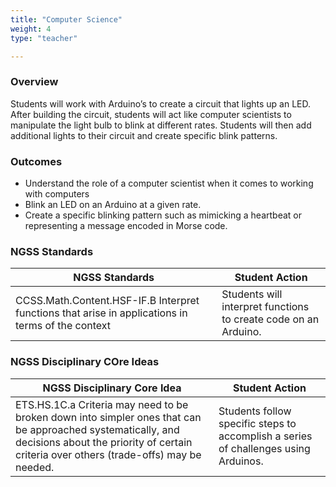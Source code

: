 ```yaml
---
title: "Computer Science"
weight: 4
type: "teacher" 

---
```


### Overview
Students will work with Arduino’s to create a circuit that lights up an LED.  After building the circuit, students will act like computer scientists to manipulate the light bulb to blink at different rates.  Students will then add additional lights to their circuit and create specific blink patterns. 

### Outcomes
* Understand the role of a computer scientist when it comes to working with computers
* Blink an LED on an Arduino at a given rate.
* Create a specific blinking pattern such as mimicking a heartbeat or representing a message encoded in Morse code.

### NGSS Standards

| NGSS Standards                                                                                    | Student Action                                                  |
| ------------------------------------------------------------------------------------------------- | --------------------------------------------------------------- |
| CCSS.Math.Content.HSF-IF.B Interpret functions that arise in applications in terms of the context | Students will interpret functions to create code on an Arduino. |

### NGSS Disciplinary COre Ideas

| NGSS Disciplinary Core Idea                                                                                                                                                                           | Student Action                                                                      |
| ----------------------------------------------------------------------------------------------------------------------------------------------------------------------------------------------------- | ----------------------------------------------------------------------------------- |
| ETS.HS.1C.a Criteria may need to be broken down into simpler ones that can be approached systematically, and decisions about the priority of certain criteria over others (trade-offs) may be needed. | Students follow specific steps to accomplish a series of challenges using Arduinos. |
